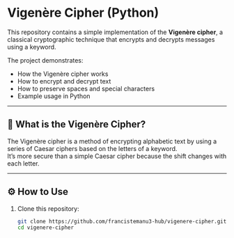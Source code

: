 # Vigenère Cipher (Python)

This repository contains a simple implementation of the **Vigenère cipher**, a classical cryptographic technique that encrypts and decrypts messages using a keyword.

The project demonstrates:
- How the Vigenère cipher works
- How to encrypt and decrypt text
- How to preserve spaces and special characters
- Example usage in Python

---

## 🔑 What is the Vigenère Cipher?

The Vigenère cipher is a method of encrypting alphabetic text by using a series of Caesar ciphers based on the letters of a keyword.  
It’s more secure than a simple Caesar cipher because the shift changes with each letter.

---

## ⚙️ How to Use

1. Clone this repository:
   ```bash
   git clone https://github.com/francistemanu3-hub/vigenere-cipher.git
   cd vigenere-cipher

